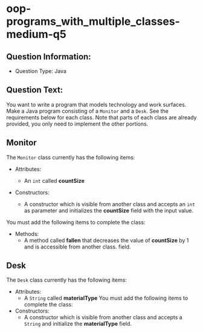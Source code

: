 # oop-programs_with_multiple_classes-medium-q5

## Question Information:

- Question Type: Java

## Question Text:

You want to write a program that models technology and work surfaces. Make a Java program consisting of a `Monitor`
and a `Desk`. See the requirements below for each class. Note that parts of each class are
already provided, you only need to implement the other portions.



## Monitor
The `Monitor` class currently has the following items:

- Attributes:
    - An `int` called **countSize**

- Constructors:
    - A constructor which is visible from another class and accepts an `int` as parameter
      and initializes the **countSize** field with the input value.

You must add the following items to complete the class:
- Methods:
    - A method called **fallen** that decreases the value of **countSize** by 1 and is accessible from another class.
      field.

## Desk
The `Desk` class currently has the following items:
- Attributes:
    - A `String` called **materialType**
You must add the following items to complete the class:
- Constructors:
    - A constructor which is visible from another class and accepts a `String`
      and initialize the **materialType** field.